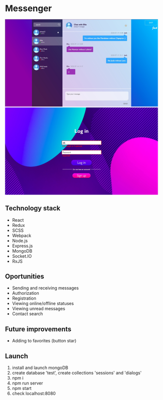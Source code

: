  # Messenger
![alt-текст](./src/img/chat.jpg)
![alt-текст](./src/img/login.jpg)


## Technology stack
- React
- Redux
- SCSS
- Webpack
- Node.js
- Express.js
- MongoDB
- Socket.IO
- RxJS

## Oportunities
- Sending and receiving messages
- Authorization
- Registration
- Viewing online/offline statuses
- Viewing unread messages
- Сontact search

## Future improvements
- Adding to favorites (button star)

## Launch
1. install and launch mongoDB
2. create database 'test', create collections 'sessions' and 'dialogs'
3. npm i
4. npm run server
5. npm start
6. check localhost:8080
